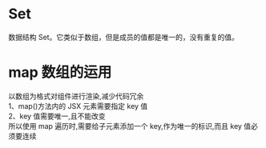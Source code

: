 # Set

数据结构 Set。它类似于数组，但是成员的值都是唯一的，没有重复的值。

# map 数组的运用

以数组为格式对组件进行渲染,减少代码冗余  
1、map()方法内的 JSX 元素需要指定 key 值  
2、key 值需要唯一,且不能改变  
所以使用 map 遍历时,需要给子元素添加一个 key,作为唯一的标识,而且 key 值必须要连续
